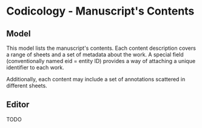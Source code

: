 # Codicology - Manuscript's Contents

## Model

This model lists the manuscript's contents. Each content description covers a range of sheets and a set of metadata about the work. A special field (conventionally named eid = entity ID) provides a way of attaching a unique identifier to each work.

Additionally, each content may include a set of annotations scattered in different sheets.

## Editor

TODO
